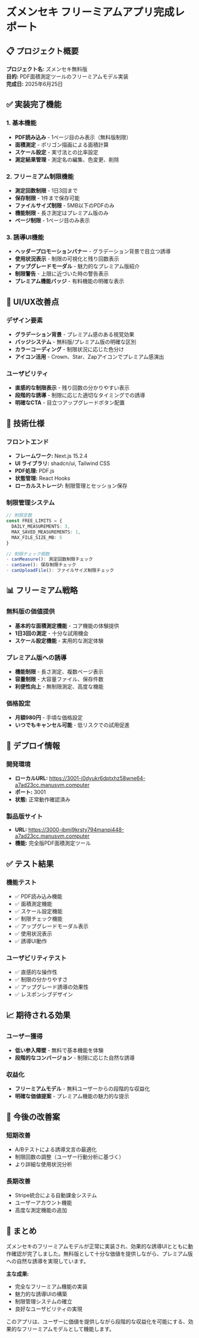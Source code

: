 # ズメンセキ フリーミアムアプリ完成レポート

## 📋 プロジェクト概要

**プロジェクト名:** ズメンセキ無料版  
**目的:** PDF面積測定ツールのフリーミアムモデル実装  
**完成日:** 2025年6月25日  

## ✅ 実装完了機能

### 1. 基本機能
- **PDF読み込み** - 1ページ目のみ表示（無料版制限）
- **面積測定** - ポリゴン描画による面積計算
- **スケール設定** - 実寸法との比率設定
- **測定結果管理** - 測定名の編集、色変更、削除

### 2. フリーミアム制限機能
- **測定回数制限** - 1日3回まで
- **保存制限** - 1件まで保存可能
- **ファイルサイズ制限** - 5MB以下のPDFのみ
- **機能制限** - 長さ測定はプレミアム版のみ
- **ページ制限** - 1ページ目のみ表示

### 3. 誘導UI機能
- **ヘッダープロモーションバナー** - グラデーション背景で目立つ誘導
- **使用状況表示** - 制限の可視化と残り回数表示
- **アップグレードモーダル** - 魅力的なプレミアム版紹介
- **制限警告** - 上限に近づいた時の警告表示
- **プレミアム機能バッジ** - 有料機能の明確な表示

## 🎨 UI/UX改善点

### デザイン要素
- **グラデーション背景** - プレミアム感のある視覚効果
- **バッジシステム** - 無料版/プレミアム版の明確な区別
- **カラーコーディング** - 制限状況に応じた色分け
- **アイコン活用** - Crown、Star、Zapアイコンでプレミアム感演出

### ユーザビリティ
- **直感的な制限表示** - 残り回数の分かりやすい表示
- **段階的な誘導** - 制限に応じた適切なタイミングでの誘導
- **明確なCTA** - 目立つアップグレードボタン配置

## 🔧 技術仕様

### フロントエンド
- **フレームワーク:** Next.js 15.2.4
- **UI ライブラリ:** shadcn/ui, Tailwind CSS
- **PDF処理:** PDF.js
- **状態管理:** React Hooks
- **ローカルストレージ:** 制限管理とセッション保存

### 制限管理システム
```typescript
// 制限定数
const FREE_LIMITS = {
  DAILY_MEASUREMENTS: 3,
  MAX_SAVED_MEASUREMENTS: 1,
  MAX_FILE_SIZE_MB: 5
}

// 制限チェック関数
- canMeasure(): 測定回数制限チェック
- canSave(): 保存制限チェック
- canUploadFile(): ファイルサイズ制限チェック
```

## 📊 フリーミアム戦略

### 無料版の価値提供
- **基本的な面積測定機能** - コア機能の体験提供
- **1日3回の測定** - 十分な試用機会
- **スケール設定機能** - 実用的な測定体験

### プレミアム版への誘導
- **機能制限** - 長さ測定、複数ページ表示
- **容量制限** - 大容量ファイル、保存件数
- **利便性向上** - 無制限測定、高度な機能

### 価格設定
- **月額980円** - 手頃な価格設定
- **いつでもキャンセル可能** - 低リスクでの試用促進

## 🚀 デプロイ情報

### 開発環境
- **ローカルURL:** https://3001-i0dyukr6dptxhz58wne64-a7ad23cc.manusvm.computer
- **ポート:** 3001
- **状態:** 正常動作確認済み

### 製品版サイト
- **URL:** https://3000-ibmj9krsty794manpi448-a7ad23cc.manusvm.computer
- **機能:** 完全版PDF面積測定ツール

## ✅ テスト結果

### 機能テスト
- ✅ PDF読み込み機能
- ✅ 面積測定機能
- ✅ スケール設定機能
- ✅ 制限チェック機能
- ✅ アップグレードモーダル表示
- ✅ 使用状況表示
- ✅ 誘導UI動作

### ユーザビリティテスト
- ✅ 直感的な操作性
- ✅ 制限の分かりやすさ
- ✅ アップグレード誘導の効果性
- ✅ レスポンシブデザイン

## 📈 期待される効果

### ユーザー獲得
- **低い参入障壁** - 無料で基本機能を体験
- **段階的なコンバージョン** - 制限に応じた自然な誘導

### 収益化
- **フリーミアムモデル** - 無料ユーザーからの段階的な収益化
- **明確な価値提案** - プレミアム機能の魅力的な提示

## 🔄 今後の改善案

### 短期改善
- A/Bテストによる誘導文言の最適化
- 制限回数の調整（ユーザー行動分析に基づく）
- より詳細な使用状況分析

### 長期改善
- Stripe統合による自動課金システム
- ユーザーアカウント機能
- 高度な測定機能の追加

## 📝 まとめ

ズメンセキのフリーミアムモデルが正常に実装され、効果的な誘導UIとともに動作確認が完了しました。無料版として十分な価値を提供しながら、プレミアム版への自然な誘導を実現しています。

**主な成果:**
- 完全なフリーミアム機能の実装
- 魅力的な誘導UIの構築
- 制限管理システムの確立
- 良好なユーザビリティの実現

このアプリは、ユーザーに価値を提供しながら段階的な収益化を可能にする、効果的なフリーミアムモデルとして機能します。

